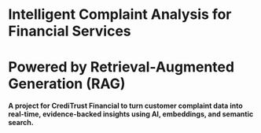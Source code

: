 # Intelligent Complaint Analysis for Financial Services
# Powered by Retrieval-Augmented Generation (RAG)
**A project for CrediTrust Financial to turn customer complaint data into real-time, evidence-backed insights using AI, embeddings, and semantic search.**
